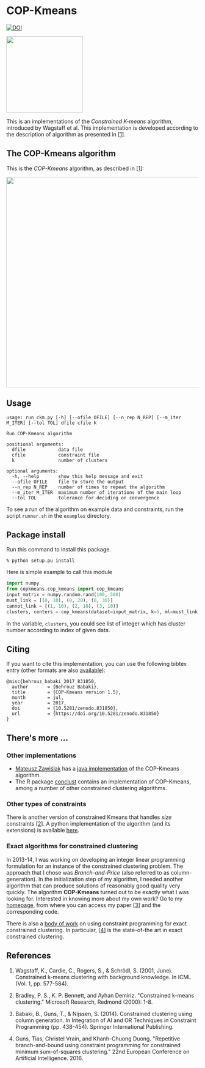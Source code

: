 # COP-Kmeans
[![DOI](https://zenodo.org/badge/DOI/10.5281/zenodo.831850.svg)](https://doi.org/10.5281/zenodo.831850)


<p align="left">
	<img src="https://cdn.rawgit.com/Behrouz-Babaki/COP-Kmeans/gh-pages/images/diagram.svg"
	     width="200">
</p>

This is an implementations of the *Constrained K-means* algorithm,
introduced by Wagstaff et al. This implementation is developed according 
to the description of algorithm as presented in [[1][1]].



## The COP-Kmeans algorithm 
This is the *COP-Kmeans* algorithm, as described in [[1][1]]:

<img src="https://cdn.rawgit.com/Behrouz-Babaki/COP-Kmeans/gh-pages/images/algo.svg" 
     width="550">

## Usage

```
usage: run_ckm.py [-h] [--ofile OFILE] [--n_rep N_REP] [--m_iter M_ITER] [--tol TOL] dfile cfile k

Run COP-Kmeans algorithm

positional arguments:
  dfile            data file
  cfile            constraint file
  k                number of clusters

optional arguments:
  -h, --help       show this help message and exit
  --ofile OFILE    file to store the output
  --n_rep N_REP    number of times to repeat the algorithm
  --m_iter M_ITER  maximum number of iterations of the main loop
  --tol TOL        tolerance for deciding on convergence
```

To see a run of the algorithm on example data and constraints, run the script `runner.sh` in the `examples` directory.

## Package install

Run this command to install this package.

```
% python setup.pu install
```

Here is simple example to call this module

```python
import numpy
from copkmeans.cop_kmeans import cop_kmeans
input_matrix = numpy.random.rand(100, 500)
must_link = [(0, 10), (0, 20), (0, 30)]
cannot_link = [(1, 10), (2, 10), (3, 10)]
clusters, centers = cop_kmeans(dataset=input_matrix, k=5, ml=must_link,cl=cannot_link)
```

In the variable, `clusters`, you could see list of integer which has cluster number according to index of given data.


## Citing
If you want to cite this implementation, you can use the following bibtex entry (other formats are also [available](https://doi.org/10.5281/zenodo.275118)):

```
@misc{behrouz_babaki_2017_831850,
  author       = {Behrouz Babaki},
  title        = {COP-Kmeans version 1.5},
  month        = jul,
  year         = 2017,
  doi          = {10.5281/zenodo.831850},
  url          = {https://doi.org/10.5281/zenodo.831850}
}
```

## There's more ...

### Other implementations

- [Mateusz Zawiślak](https://github.com/mateuszzawislak) has a [java implementation](https://github.com/mateuszzawislak/k-means-clustering) of the COP-Kmeans algorithm.
- The R package [conclust](https://cran.r-project.org/web/packages/conclust/index.html) contains an implementation of COP-Kmeans, among a number of other constrained clustering algorithms.

### Other types of constraints

There is another version of constrained Kmeans that handles *size* constraints [[2][2]]. A python implementation of the algorithm (and its extensions) is available [here](https://github.com/Behrouz-Babaki/MinSizeKmeans).

### Exact algorithms for constrained clustering

In 2013-14, I was working on developing an integer linear programming
formulation for an instance of the constrained clustering problem. The
approach that I chose was *Branch-and-Price* (also referred to as
column-generation). In the initialization step of my algorithm, I needed another algorithm that can produce solutions of reasonably good quality very
quickly. The algorithm **COP-Kmeans** turned out to be exactly what I
was looking for. Interested in knowing more about my own work? Go to my
[homepage][page], from where you can access my paper [[3][3]] and the
corresponding code.

There is also a [body of work](http://cp4clustering.com/) on using constraint programming for exact constrained clustering. In particular, [[4][4]] is the state-of-the art in exact constrained clustering.

## References
1. Wagstaff, K., Cardie, C., Rogers, S., & Schrödl, S. (2001,
June). Constrained k-means clustering with background knowledge. In
ICML (Vol. 1, pp. 577-584).

2. Bradley, P. S., K. P. Bennett, and Ayhan Demiriz. "Constrained k-means clustering." Microsoft Research, Redmond (2000): 1-8.

3. Babaki, B., Guns, T., & Nijssen, S. (2014). Constrained clustering
using column generation. In Integration of AI and OR Techniques in
Constraint Programming (pp. 438-454). Springer International
Publishing.

4. Guns, Tias, Christel Vrain, and Khanh-Chuong Duong. "Repetitive branch-and-bound using constraint programming for constrained minimum sum-of-squares clustering." 22nd European Conference on Artificial Intelligence. 2016.

[1]: https://web.cse.msu.edu/~cse802/notes/ConstrainedKmeans.pdf
[2]: https://www.microsoft.com/en-us/research/wp-content/uploads/2016/02/tr-2000-65.pdf
[3]: https://lirias.kuleuven.be/bitstream/123456789/437301/3/Constrained_Clustering_using_Column_Generation.pdf
[4]: http://cp4clustering.com/ECAI16-CPRBBA.pdf
[page]: http://people.cs.kuleuven.be/~behrouz.babaki/#publications
